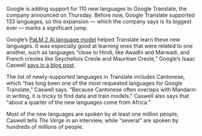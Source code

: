 Google is adding support for 110 new languages to Google Translate, the company announced on Thursday. Before now, Google Translate supported 133 languages, so this expansion — which the company says is its biggest ever — marks a significant jump.

Google’s [PaLM 2 AI language model](/2023/5/10/23718046/google-ai-palm-2-language-model-bard-io) helped Translate learn these new languages. It was especially good at learning ones that were related to one another, such as languages “close to Hindi, like Awadhi and Marwadi, and French creoles like Seychellois Creole and Mauritian Creole,” Google’s Isaac Caswell [says in a blog post](https://blog.google/products/translate/google-translate-new-languages-2024).

The list of newly-supported languages in Translate includes Cantonese, which “has long been one of the most requested languages for Google Translate,” Caswell says. “Because Cantonese often overlaps with Mandarin in writing, it is tricky to find data and train models.” Caswell also says that “about a quarter of the new languages come from Africa.”

Most of the new languages are spoken by at least one million people, Caswell tells *The Verge* in an interview, while “several” are spoken by hundreds of millions of people.
